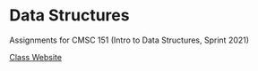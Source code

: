 # Data Structures
Assignments for CMSC 151 (Intro to Data Structures, Sprint 2021)

[Class Website](https://cs.brynmawr.edu/cs151/)
